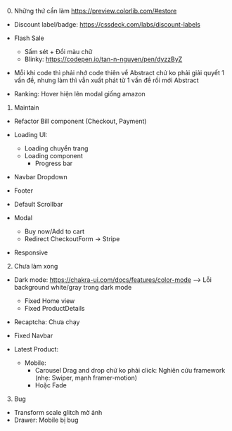 0. Những thứ cần làm
   https://preview.colorlib.com/#estore

- Discount label/badge: https://cssdeck.com/labs/discount-labels
- Flash Sale

  - Sấm sét + Đổi màu chữ
  - Blinky: https://codepen.io/tan-n-nguyen/pen/dyzzByZ

- Mỗi khi code thì phải nhớ code thiên về Abstract chứ ko phải giải quyết 1 vấn đề, nhưng làm thì vẫn xuất phát từ 1 vấn đề rồi mới Abstract

- Ranking: Hover hiện lên modal giống amazon

1. Maintain

- Refactor Bill component (Checkout, Payment)
- Loading UI:

  - Loading chuyển trang
  - Loading component
    - Progress bar

- Navbar Dropdown
- Footer
- Default Scrollbar
- Modal
  - Buy now/Add to cart
  - Redirect CheckoutForm -> Stripe
- Responsive

2. Chưa làm xong

- Dark mode: https://chakra-ui.com/docs/features/color-mode --> Lỗi background white/gray trong dark mode
  - Fixed Home view
  - Fixed ProductDetails

- Recaptcha: Chưa chạy

- Fixed Navbar

- Latest Product:

  - Mobile:
    - Carousel Drag and drop chứ ko phải click: Nghiên cứu framework (nhẹ: Swiper, mạnh framer-motion)
    - Hoặc Fade

3. Bug

- Transform scale glitch mờ ảnh
- Drawer: Mobile bị bug
